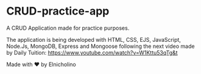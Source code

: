 # CRUD-practice-app
A CRUD Application made for practice purposes.

The application is being developed with HTML, CSS, EJS, JavaScript, Node.Js, MongoDB, Express and Mongoose following the next video made by Daily Tuition:
https://www.youtube.com/watch?v=W1Kttu53qTg&t

Made with ❤ by Elnicholino
